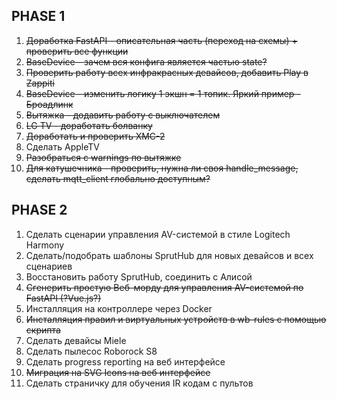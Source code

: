 ## PHASE 1
1. ~~Доработка FastAPI - описательная часть (переход на схемы) + проверить все функции~~
2. ~~BaseDevice - зачем вся конфига является частью state?~~
3. ~~Проверить работу всех инфракрасных девайсов, добавить Play в Zappiti~~
4. ~~BaseDevice - изменить логику 1 экшн = 1 топик. Яркий пример - Броадлинк~~
5. ~~Вытяжка - додавить работу с выключателем~~
6. ~~LG TV - доработать болванку~~
7. ~~Доработать и проверить XMC-2~~
8. Сделать AppleTV
9. ~~Разобраться с warnings по вытяжке~~
10. ~~Для катушечника - проверить, нужна ли своя handle_message, сделать mqtt_client глобально доступным?~~

## PHASE 2
1. Сделать сценарии управления AV-системой в стиле Logitech Harmony
2. Сделать/подобрать шаблоны SprutHub для новых девайсов и всех сценариев
3. Восстановить работу SprutHub, соединить с Алисой
4. ~~Сгенерить простую Веб-морду для управления AV-системой по FastAPI (?Vue.js?)~~
5. Инсталляция на контроллере через Docker
6. ~~Инсталляция правил и виртуальных устройств в wb-rules с помощью скрипта~~
7. Сделать девайсы Miele
8. Сделать пылесос Roborock S8
9. Сделать progress reporting на веб интерфейсе
10. ~~Миграция на SVG Icons на веб интерфейсе~~
11. Сделать страничку для обучения IR кодам с пультов

